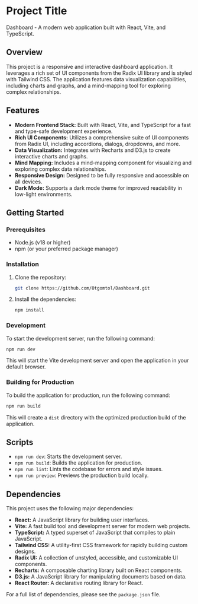 # Project Title

Dashboard - A modern web application built with React, Vite, and TypeScript.

## Overview

This project is a responsive and interactive dashboard application. It leverages a rich set of UI components from the Radix UI library and is styled with Tailwind CSS. The application features data visualization capabilities, including charts and graphs, and a mind-mapping tool for exploring complex relationships.

## Features

*   **Modern Frontend Stack:** Built with React, Vite, and TypeScript for a fast and type-safe development experience.
*   **Rich UI Components:** Utilizes a comprehensive suite of UI components from Radix UI, including accordions, dialogs, dropdowns, and more.
*   **Data Visualization:** Integrates with Recharts and D3.js to create interactive charts and graphs.
*   **Mind Mapping:** Includes a mind-mapping component for visualizing and exploring complex data relationships.
*   **Responsive Design:** Designed to be fully responsive and accessible on all devices.
*   **Dark Mode:** Supports a dark mode theme for improved readability in low-light environments.

## Getting Started

### Prerequisites

*   Node.js (v18 or higher)
*   npm (or your preferred package manager)

### Installation

1.  Clone the repository:

    ```bash
    git clone https://github.com/Otgomtol/Dashboard.git
    ```

2.  Install the dependencies:

    ```bash
    npm install
    ```

### Development

To start the development server, run the following command:

```bash
npm run dev
```

This will start the Vite development server and open the application in your default browser.

### Building for Production

To build the application for production, run the following command:

```bash
npm run build
```

This will create a `dist` directory with the optimized production build of the application.

## Scripts

*   `npm run dev`: Starts the development server.
*   `npm run build`: Builds the application for production.
*   `npm run lint`: Lints the codebase for errors and style issues.
*   `npm run preview`: Previews the production build locally.

## Dependencies

This project uses the following major dependencies:

*   **React:** A JavaScript library for building user interfaces.
*   **Vite:** A fast build tool and development server for modern web projects.
*   **TypeScript:** A typed superset of JavaScript that compiles to plain JavaScript.
*   **Tailwind CSS:** A utility-first CSS framework for rapidly building custom designs.
*   **Radix UI:** A collection of unstyled, accessible, and customizable UI components.
*   **Recharts:** A composable charting library built on React components.
*   **D3.js:** A JavaScript library for manipulating documents based on data.
*   **React Router:** A declarative routing library for React.

For a full list of dependencies, please see the `package.json` file.
